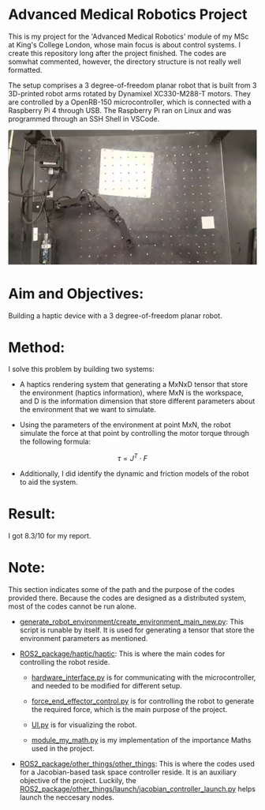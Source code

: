 # Advanced Medical Robotics Project

This is my project for the 'Advanced Medical Robotics' module of my MSc at King's College London, whose main focus is about control systems. I create this repository long after the project finished. The codes are somwhat commented, however, the directory structure is not really well formatted.

The setup comprises a 3 degree-of-freedom planar robot that is built from 3 3D-printed robot arms rotated by Dynamixel XC330-M288-T motors. They are controlled by a OpenRB-150 microcontroller, which is connected with a Raspberry Pi 4 through USB. The Raspberry Pi ran on Linux and was programmed through an SSH Shell in VSCode.

![robots](images/robot.png)

# Aim and Objectives:

Building a haptic device with a 3 degree-of-freedom planar robot. 

# Method:

I solve this problem by building two systems:

- A haptics rendering system that generating a MxNxD tensor that store the environment (haptics information), where MxN is the workspace, and D is the information dimension that store different parameters about the environment that we want to simulate.

- Using the parameters of the environment at point MxN, the robot simulate the force at that point by controlling the motor torque through the following formula:


$$ \tau = J^T \cdot F $$


- Additionally, I did identify the dynamic and friction models of the robot to aid the system.

# Result:

I got 8.3/10 for my report.

# Note:

This section indicates some of the path and the purpose of the codes provided there. Because the codes are designed as a distributed system, most of the codes cannot be run alone.

- [generate_robot_environment/create_environment_main_new.py](generate_robot_environment/create_environment_main_new.py): This script is runable by itself. It is used for generating a tensor that store the environment parameters as mentioned.

- [ROS2_package/haptic/haptic](ROS2_package/haptic/haptic): This is where the main codes for controlling the robot reside.

    + [hardware_interface.py](ROS2_package/haptic/haptic/hardware_interface.py) is for communicating with the microcontroller, and needed to be modified for different setup.

    + [force_end_effector_control.py](ROS2_package/haptic/haptic/force_end_effector_control.py) is for controlling the robot to generate the required force, which is the main purpose of the project.

    + [UI.py](ROS2_package/haptic/haptic/UI.py) is for visualizing the robot.

    + [module_my_math.py](ROS2_package/haptic/haptic/module_my_math.py) is my implementation of the importance Maths used in the project.

- [ROS2_package/other_things/other_things](ROS2_package/other_things/other_things): This is where the codes used for a Jacobian-based task space controller reside. It is an auxiliary objective of the project. Luckily, the [ROS2_package/other_things/launch/jacobian_controller_launch.py](ROS2_package/other_things/launch/jacobian_controller_launch.py) helps launch the neccesary nodes.


